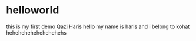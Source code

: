# helloworld
this is my first demo
Qazi Haris
hello my name is haris and i belong to kohat
hehehehehehehehehehs
